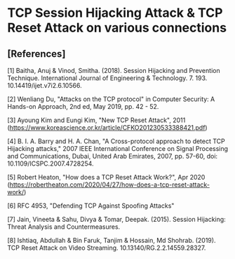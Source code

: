 # TCP Session Hijacking Attack & TCP Reset Attack on various connections
## [References]
[1] Baitha, Anuj & Vinod, Smitha. (2018). Session Hijacking and Prevention Technique. International Journal of Engineering & Technology. 7. 193. 10.14419/ijet.v7i2.6.10566. 

[2] Wenliang Du, "Attacks on the TCP protocol" in Computer Security: A Hands-on Approach, 2nd ed, May 2019, pp. 42 - 52.

[3] Ayoung Kim and Eungi Kim, "New TCP Reset Attack", 2011 (https://www.koreascience.or.kr/article/CFKO201230533388421.pdf)

[4] B. I. A. Barry and H. A. Chan, "A Cross-protocol approach to detect TCP Hijacking attacks," 2007 IEEE International Conference on Signal Processing and Communications, Dubai, United Arab Emirates, 2007, pp. 57-60, doi: 10.1109/ICSPC.2007.4728254.

[5] Robert Heaton, "How does a TCP Reset Attack Work?", Apr 2020 (https://robertheaton.com/2020/04/27/how-does-a-tcp-reset-attack-work/)

[6] RFC 4953, "Defending TCP Against Spoofing Attacks"

[7] Jain, Vineeta & Sahu, Divya & Tomar, Deepak. (2015). Session Hijacking: Threat Analysis and Countermeasures.

[8] Ishtiaq, Abdullah & Bin Faruk, Tanjim & Hossain, Md Shohrab. (2019). TCP Reset Attack on Video Streaming. 10.13140/RG.2.2.14559.28327.